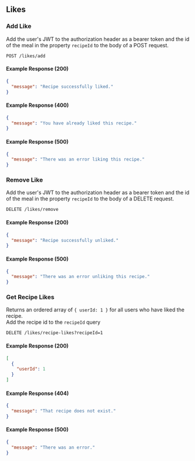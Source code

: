 ## Likes

### Add Like

Add the user's JWT to the authorization header as a bearer token and the id of the meal in the property `recipeId` to the body of a POST request.

```endpoint
POST /likes/add
```

#### Example Response (200)

```json
{
  "message": "Recipe successfully liked."
}
```

#### Example Response (400)

```json
{
  "message": "You have already liked this recipe."
}
```

#### Example Response (500)

```json
{
  "message": "There was an error liking this recipe."
}
```

### Remove Like

Add the user's JWT to the authorization header as a bearer token and the id of the meal in the property `recipeId` to the body of a DELETE request.

```endpoint
DELETE /likes/remove
```

#### Example Response (200)

```json
{
  "message": "Recipe successfully unliked."
}
```

#### Example Response (500)

```json
{
  "message": "There was an error unliking this recipe."
}
```

### Get Recipe Likes

Returns an ordered array of `{ userId: 1 }` for all users who have liked the recipe.  
Add the recipe id to the `recipeId` query

```endpoint
DELETE /likes/recipe-likes?recipeId=1
```

#### Example Response (200)

```json
[
  {
    "userId": 1
  }
]
```

#### Example Response (404)

```json
{
  "message": "That recipe does not exist."
}
```

#### Example Response (500)

```json
{
  "message": "There was an error."
}
```
